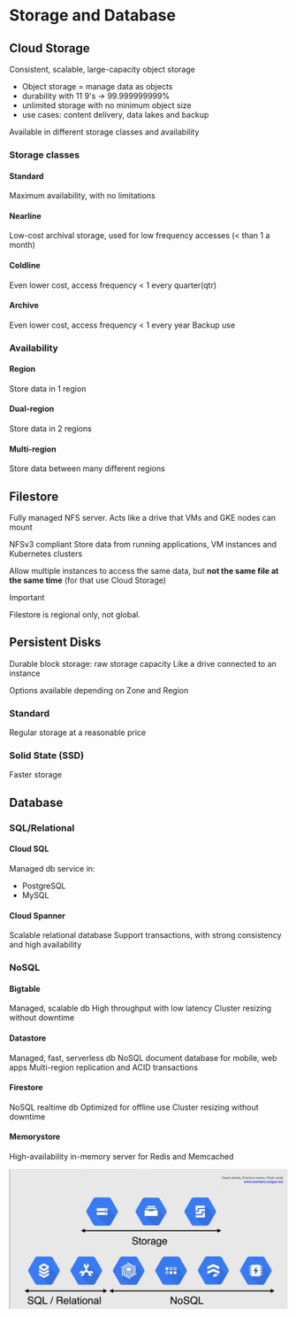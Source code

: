 # Storage and Database

## Cloud Storage

Consistent, scalable, large-capacity object storage

- Object storage = manage data as objects
- durability with 11 9's -> 99.999999999%
- unlimited storage with no minimum object size
- use cases: content delivery, data lakes and backup

Available in different storage classes and availability

### Storage classes

#### Standard

Maximum availability, with no limitations

#### Nearline

Low-cost archival storage, used for low frequency accesses (< than 1 a month)

#### Coldline

Even lower cost, access frequency < 1 every quarter(qtr)

#### Archive

Even lower cost, access frequency < 1 every year
Backup use

### Availability

#### Region

Store data in 1 region

#### Dual-region

Store data in 2 regions

#### Multi-region

Store data between many different regions

## Filestore

Fully managed NFS server. Acts like a drive that VMs and GKE nodes can mount

NFSv3 compliant
Store data from running applications, VM instances and Kubernetes clusters

Allow multiple instances to access the same data, but **not the same file at the same time** (for that use Cloud Storage)

> [!IMPORTANT]
> Filestore is regional only, not global.


## Persistent Disks

Durable block storage: raw storage capacity 
Like a drive connected to an instance

Options available depending on Zone and Region

### Standard

Regular storage at a reasonable price

### Solid State (SSD)

Faster storage


## Database

### SQL/Relational


#### Cloud SQL

Managed db service in:

- PostgreSQL
- MySQL

#### Cloud Spanner

Scalable relational database
Support transactions, with strong consistency and high availability

### NoSQL

#### Bigtable

Managed, scalable db
High throughput with low latency
Cluster resizing without downtime

#### Datastore

Managed, fast, serverless db
NoSQL document database for mobile, web apps
Multi-region replication and ACID transactions

#### Firestore

NoSQL realtime db
Optimized for offline use
Cluster resizing without downtime

#### Memorystore

High-availability in-memory server for Redis and Memcached

![alt text](storage.png)